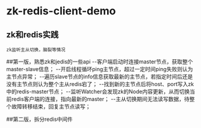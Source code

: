 # zk-redis-client-demo

## zk和redis实践
    zk监听主从切换，脑裂等情况

##第一版，熟悉zk和jedis的一些api
    --客户端启动时连接master节点，获取整个master-slave信息；
    --开启线程循环ping主节点，超过一定时间ping失败则认为主节点异常；
    --遍历slave节点的info信息获取最新的主节点，若指定时间后还是没有主节点则认为整个主从redis宕了；
    --找到新的主节点后将host、port写入zk中的redis-master节点；
    --监听Watcher会发现zk的Node内容更新，从而切换当前redis客户端的连接，指向最新的master；
    --主从切换期间无法读写数据，待整个故障转移结束，回复主节点读写；
    
##第二版，拆分redis中间件
